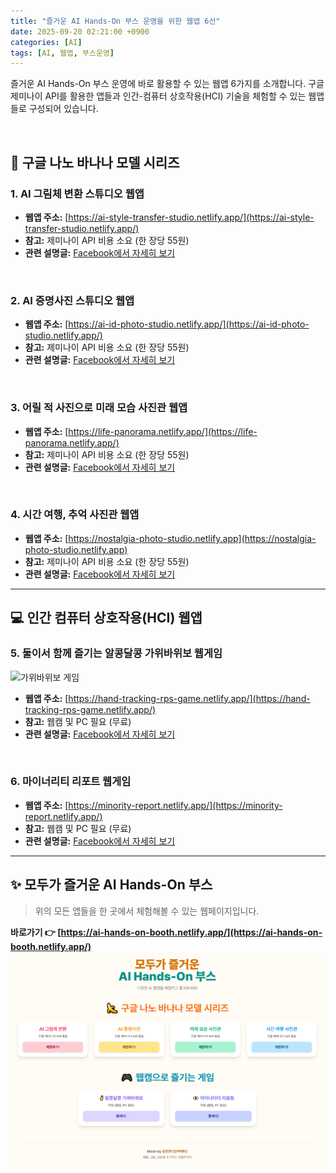 ```yaml
---
title: "즐거운 AI Hands-On 부스 운영을 위한 웹앱 6선"
date: 2025-09-20 02:21:00 +0900
categories: [AI]
tags: [AI, 웹앱, 부스운영]
---
```


즐거운 AI Hands-On 부스 운영에 바로 활용할 수 있는 웹앱 6가지를 소개합니다. 구글 제미나이 API를 활용한 앱들과 인간-컴퓨터 상호작용(HCI) 기술을 체험할 수 있는 웹앱들로 구성되어 있습니다.

<br>

## 🍌 구글 나노 바나나 모델 시리즈

### 1. AI 그림체 변환 스튜디오 웹앱

* **웹앱 주소:** [https://ai-style-transfer-studio.netlify.app/](https://ai-style-transfer-studio.netlify.app/)
* **참고:** 제미나이 API 비용 소요 (한 장당 55원)
* **관련 설명글:** [Facebook에서 자세히 보기](https://www.facebook.com/share/p/1BKRvmKyDF/)

<br>

### 2. AI 증명사진 스튜디오 웹앱

* **웹앱 주소:** [https://ai-id-photo-studio.netlify.app/](https://ai-id-photo-studio.netlify.app/)
* **참고:** 제미나이 API 비용 소요 (한 장당 55원)
* **관련 설명글:** [Facebook에서 자세히 보기](https://www.facebook.com/share/p/1BMenHZ2YN/)

<br>

### 3. 어릴 적 사진으로 미래 모습 사진관 웹앱

* **웹앱 주소:** [https://life-panorama.netlify.app/](https://life-panorama.netlify.app/)
* **참고:** 제미나이 API 비용 소요 (한 장당 55원)
* **관련 설명글:** [Facebook에서 자세히 보기](https://www.facebook.com/share/p/174qA9whPU/)

<br>

### 4. 시간 여행, 추억 사진관 웹앱

* **웹앱 주소:** [https://nostalgia-photo-studio.netlify.app](https://nostalgia-photo-studio.netlify.app)
* **참고:** 제미나이 API 비용 소요 (한 장당 55원)
* **관련 설명글:** [Facebook에서 자세히 보기](https://www.facebook.com/share/p/19pW8R5RXV/)

---

## 💻 인간 컴퓨터 상호작용(HCI) 웹앱

### 5. 둘이서 함께 즐기는 알콩달콩 가위바위보 웹게임

![가위바위보 게임](/assets/rps-game.png)

* **웹앱 주소:** [https://hand-tracking-rps-game.netlify.app/](https://hand-tracking-rps-game.netlify.app/)
* **참고:** 웹캠 및 PC 필요 (무료)
* **관련 설명글:** [Facebook에서 자세히 보기](https://www.facebook.com/share/v/199VD2rXX6/)

<br>

### 6. 마이너리티 리포트 웹게임

* **웹앱 주소:** [https://minority-report.netlify.app/](https://minority-report.netlify.app/)
* **참고:** 웹캠 및 PC 필요 (무료)
* **관련 설명글:** [Facebook에서 자세히 보기](https://www.facebook.com/share/p/19A4SJo15k/)

---

## ✨ 모두가 즐거운 AI Hands-On 부스

> 위의 모든 앱들을 한 곳에서 체험해볼 수 있는 웹페이지입니다.

**바로가기 👉 [https://ai-hands-on-booth.netlify.app/](https://ai-hands-on-booth.netlify.app/)**
![AI-hands-on](/assets/AI-hands-on.png)
